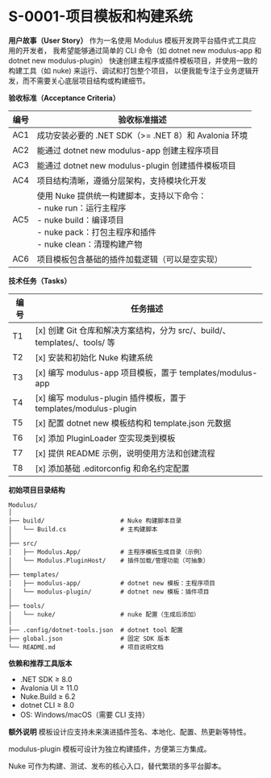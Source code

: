 <!-- 优先级：P0 -->
<!-- 状态：已完成 -->
# S-0001-项目模板和构建系统

**用户故事（User Story）**
作为一名使用 Modulus 模板开发跨平台插件式工具应用的开发者，
我希望能够通过简单的 CLI 命令（如 dotnet new modulus-app 和 dotnet new modulus-plugin）
快速创建主程序或插件模板项目，并使用一致的构建工具（如 nuke) 来运行、调试和打包整个项目，
以便我能专注于业务逻辑开发，而不需要关心底层项目结构或构建细节。

**验收标准（Acceptance Criteria）**

| 编号 | 验收标准描述 |
| ---- | ----------- |
| AC1 | 成功安装必要的 .NET SDK（>= .NET 8）和 Avalonia 环境 |
| AC2 | 能通过 dotnet new modulus-app 创建主程序项目 |
| AC3 | 能通过 dotnet new modulus-plugin 创建插件模板项目 |
| AC4 | 项目结构清晰，遵循分层架构，支持模块化开发 |
| AC5 | 使用 Nuke 提供统一构建脚本，支持以下命令：<br>- nuke run：运行主程序<br>- nuke build：编译项目<br>- nuke pack：打包主程序和插件<br>- nuke clean：清理构建产物 |
| AC6 | 项目模板包含基础的插件加载逻辑（可以是空实现） |

**技术任务（Tasks）**

| 编号 | 任务描述 |
| ---- | ------- |
| T1 | [x] 创建 Git 仓库和解决方案结构，分为 src/、build/、templates/、tools/ 等 |
| T2 | [x] 安装和初始化 Nuke 构建系统 |
| T3 | [x] 编写 modulus-app 项目模板，置于 templates/modulus-app |
| T4 | [x] 编写 modulus-plugin 插件模板，置于 templates/modulus-plugin |
| T5 | [x] 配置 dotnet new 模板结构和 template.json 元数据 |
| T6 | [x] 添加 PluginLoader 空实现类到模板 |
| T7 | [x] 提供 README 示例，说明使用方法和创建流程 |
| T8 | [x] 添加基础 .editorconfig 和命名约定配置 |

**初始项目目录结构**
```
Modulus/
│
├── build/                     # Nuke 构建脚本目录
│   └── Build.cs               # 主构建脚本
│
├── src/
│   ├── Modulus.App/           # 主程序模板生成目录（示例）
│   └── Modulus.PluginHost/    # 插件加载/管理功能（可抽象）
│
├── templates/
│   ├── modulus-app/           # dotnet new 模板：主程序项目
│   └── modulus-plugin/        # dotnet new 模板：插件项目
│
├── tools/
│   └── nuke/                  # nuke 配置（生成后添加）
│
├── .config/dotnet-tools.json  # dotnet tool 配置
├── global.json                # 固定 SDK 版本
└── README.md                  # 项目说明文档
```

**依赖和推荐工具版本**
- .NET SDK ≥ 8.0
- Avalonia UI ≥ 11.0
- Nuke.Build ≥ 6.2
- dotnet CLI ≥ 8.0
- OS: Windows/macOS（需要 CLI 支持）

**额外说明**
模板设计应支持未来演进插件签名、本地化、配置、热更新等特性。

modulus-plugin 模板可设计为独立构建插件，方便第三方集成。

Nuke 可作为构建、测试、发布的核心入口，替代繁琐的多平台脚本。
